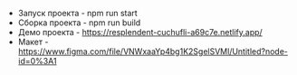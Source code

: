 
- Запуск проекта - npm run start
- Сборка проекта - npm run build
- Демо проекта - https://resplendent-cuchufli-a69c7e.netlify.app/
- Макет - https://www.figma.com/file/VNWxaaYp4bg1K2SgelSVMl/Untitled?node-id=0%3A1